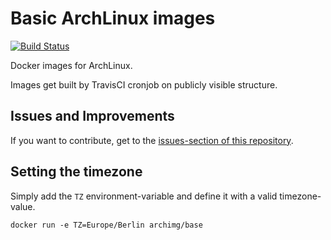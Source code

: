 # Basic ArchLinux images

[![Build Status](https://travis-ci.org/archimg/archlinux.svg?branch=master)](https://travis-ci.org/archimg/archlinux)

Docker images for ArchLinux.

Images get built by TravisCI cronjob on publicly visible structure.

## Issues and Improvements

If you want to contribute, get to the [issues-section of this repository](https://github.com/archimg/archlinux/issues).

## Setting the timezone

Simply add the `TZ` environment-variable and define it with a valid timezone-value.

```
docker run -e TZ=Europe/Berlin archimg/base
```
